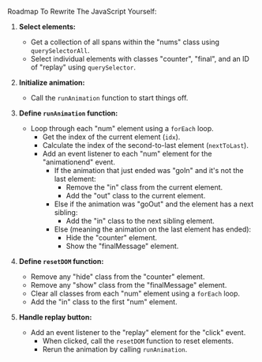 Roadmap To Rewrite The JavaScript Yourself:

1. **Select elements:**

   - Get a collection of all spans within the "nums" class using `querySelectorAll`.
   - Select individual elements with classes "counter", "final", and an ID of "replay" using `querySelector`.

2. **Initialize animation:**

   - Call the `runAnimation` function to start things off.

3. **Define `runAnimation` function:**

   - Loop through each "num" element using a `forEach` loop.
     - Get the index of the current element (`idx`).
     - Calculate the index of the second-to-last element (`nextToLast`).
     - Add an event listener to each "num" element for the "animationend" event.
       - If the animation that just ended was "goIn" and it's not the last element:
         - Remove the "in" class from the current element.
         - Add the "out" class to the current element.
       - Else if the animation was "goOut" and the element has a next sibling:
         - Add the "in" class to the next sibling element.
       - Else (meaning the animation on the last element has ended):
         - Hide the "counter" element.
         - Show the "finalMessage" element.

4. **Define `resetDOM` function:**

   - Remove any "hide" class from the "counter" element.
   - Remove any "show" class from the "finalMessage" element.
   - Clear all classes from each "num" element using a `forEach` loop.
   - Add the "in" class to the first "num" element.

5. **Handle replay button:**
   - Add an event listener to the "replay" element for the "click" event.
     - When clicked, call the `resetDOM` function to reset elements.
     - Rerun the animation by calling `runAnimation`.
